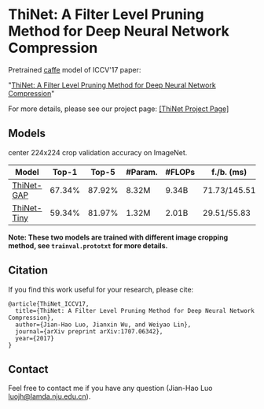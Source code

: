# ThiNet: A Filter Level Pruning Method for Deep Neural Network Compression


Pretrained [caffe](https://github.com/BVLC/caffe) model of ICCV'17 paper:

"[ThiNet: A Filter Level Pruning Method for Deep Neural Network Compression](https://arxiv.org/abs/1707.06342)"

For more details, please see our project page: [[ThiNet Project Page]](http://lamda.nju.edu.cn/luojh/project/ThiNet_ICCV17/ThiNet_ICCV17.html)


## Models

center 224x224 crop validation accuracy on ImageNet.

| Model  | Top-1 | Top-5 | #Param. | #FLOPs | f./b. (ms) |
| ------------- | ------------- | ------------- |  ------------- |  ------------- |  ------------- | 
| [ThiNet-GAP](http://lamda.nju.edu.cn/luojh/project/ThiNet_ICCV17/caffe_model/ThiNet-GAP.zip)  | 67.34%  | 87.92%  | 8.32M | 9.34B | 71.73/145.51 |
| [ThiNet-Tiny](http://lamda.nju.edu.cn/luojh/project/ThiNet_ICCV17/caffe_model/ThiNet-Tiny.zip) | 59.34% | 81.97% | 	1.32M | 2.01B | 29.51/55.83 |

**Note: These two models are trained with different image cropping method, see ``trainval.prototxt`` for more details.**



## Citation
If you find this work useful for your research, please cite:
```
@article{ThiNet_ICCV17,
  title={ThiNet: A Filter Level Pruning Method for Deep Neural Network Compression},
  author={Jian-Hao Luo, Jianxin Wu, and Weiyao Lin},
  journal={arXiv preprint arXiv:1707.06342},
  year={2017}
}
```

## Contact
Feel free to contact me if you have any question (Jian-Hao Luo luojh@lamda.nju.edu.cn).
